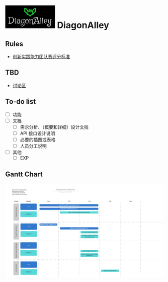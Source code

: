 # ![DIagonAlley-Logo](img/logo.png) DiagonAlley

## Rules

- [创新实践能力团队赛评分标准](https://c4pr1c3.github.io/cuc-wiki/cp/assessment.html)

## TBD
- [讨论区](https://github.com/LyuLumos/A-Leaky-Web-Environment/discussions)

## To-do list
- [ ] 功能
- [ ] 文档
  - [ ] 需求分析、（概要和详细）设计文档
  - [ ] API 接口设计说明
  - [ ] 必要的插图或表格
  - [ ] 人员分工说明
- [ ] 其他
  - [ ] EXP

## Gantt Chart

![WorkOuts](img/gantt-chart.png)
